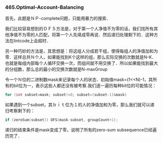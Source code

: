 ### 465.Optimal-Account-Balancing

首先，此题是ＮＰ-complete问题，只能用暴力的搜索．

我们比较容易想到的ＤＦＳ方法是，对于第一个人净值不为零的话，我们找所有其他净值不为零的人匹配，将第一个人先填成零再说．然后递归处理剩下的．这种方法在lintcode上会超时．

另一种巧妙的方法是，其思想是：将这组人分成若干组，使得每组人的净值加和为零．这样总共Ｎ个人，如果能找到K个这样的组，那么实际交换的次数就是N-K．也就是每组内部每个人循环交换一次，而组间就不用交换了．所以如果能找到最大的分组数，那么总的最小的交换次数就是N-maxGroup

令一个Ｎ位的二进制数mask来记录每个人的状态．初始值mask=(1<<N)-1，其所有的bit位为一，表示这些人都还没有被考察.我们逐一遍历每种bit位的可能情况：
```cpp
for (int subset=mask; subset!=0; subset=(subset-1)&mask) 
```
如果遇到一个subset，其ｂｉｔ位为１的人的净值加和为零，那么我们就可以递归考察剩下的：
```cpp
if (zeroSum(subset)) DFS(mask-subset, groupCount+1);
```
递归的结束条件是mask变成了零，说明了所有的zero-sum subsequence已经遍历完了．
